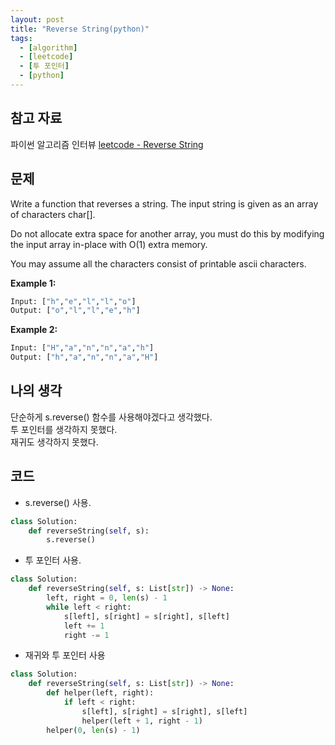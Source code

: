 ```yaml
---
layout: post
title: "Reverse String(python)"
tags:
  - [algorithm]
  - [leetcode]
  - [투 포인터]
  - [python]
---
```


## 참고 자료

파이썬 알고리즘 인터뷰
[leetcode - Reverse String](https://leetcode.com/problems/reverse-string/)

## 문제

Write a function that reverses a string. The input string is given as an array of characters char[].

Do not allocate extra space for another array, you must do this by modifying the input array in-place with O(1) extra memory.

You may assume all the characters consist of printable ascii characters.

**Example 1:**

```python
Input: ["h","e","l","l","o"]
Output: ["o","l","l","e","h"]
```

**Example 2:**

```python
Input: ["H","a","n","n","a","h"]
Output: ["h","a","n","n","a","H"]
```

## 나의 생각

단순하게 s.reverse() 함수를 사용해야겠다고 생각했다.  
투 포인터를 생각하지 못했다.  
재귀도 생각하지 못했다.

## 코드

- s.reverse() 사용.

```python
class Solution:
    def reverseString(self, s):
        s.reverse()
```

- 투 포인터 사용.

```python
class Solution:
    def reverseString(self, s: List[str]) -> None:
        left, right = 0, len(s) - 1
        while left < right:
            s[left], s[right] = s[right], s[left]
            left += 1
            right -= 1

```

- 재귀와 투 포인터 사용

```python
class Solution:
    def reverseString(self, s: List[str]) -> None:
        def helper(left, right):
            if left < right:
                s[left], s[right] = s[right], s[left]
                helper(left + 1, right - 1)
        helper(0, len(s) - 1)
```
